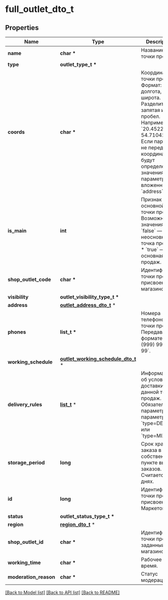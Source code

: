 # full_outlet_dto_t

## Properties
Name | Type | Description | Notes
------------ | ------------- | ------------- | -------------
**name** | **char \*** | Название точки продаж.  | 
**type** | **outlet_type_t \*** |  | 
**coords** | **char \*** | Координаты точки продаж.  Формат: долгота, широта. Разделители: запятая и / или пробел. Например, &#x60;20.4522144, 54.7104264&#x60;.  Если параметр не передан, координаты будут определены по значениям параметров, вложенных в &#x60;address&#x60;.  | [optional] 
**is_main** | **int** | Признак основной точки продаж.  Возможные значения:  * &#x60;false&#x60; — неосновная точка продаж. * &#x60;true&#x60; — основная точка продаж.  | [optional] 
**shop_outlet_code** | **char \*** | Идентификатор точки продаж, присвоенный магазином. | [optional] 
**visibility** | **outlet_visibility_type_t \*** |  | [optional] 
**address** | [**outlet_address_dto_t**](outlet_address_dto.md) \* |  | 
**phones** | **list_t \*** | Номера телефонов точки продаж. Передавайте в формате: &#x60;+7 (999) 999-99-99&#x60;.  | 
**working_schedule** | [**outlet_working_schedule_dto_t**](outlet_working_schedule_dto.md) \* |  | 
**delivery_rules** | [**list_t**](outlet_delivery_rule_dto.md) \* | Информация об условиях доставки для данной точки продаж.  Обязательный параметр, если параметр &#x60;type&#x3D;DEPOT&#x60; или &#x60;type&#x3D;MIXED&#x60;.  | [optional] 
**storage_period** | **long** | Срок хранения заказа в собственном пункте выдачи заказов. Считается в днях. | [optional] 
**id** | **long** | Идентификатор точки продаж, присвоенный Маркетом. | [optional] 
**status** | **outlet_status_type_t \*** |  | [optional] 
**region** | [**region_dto_t**](region_dto.md) \* |  | [optional] 
**shop_outlet_id** | **char \*** | Идентификатор точки продаж, заданный магазином. | [optional] 
**working_time** | **char \*** | Рабочее время. | [optional] 
**moderation_reason** | **char \*** | Статус модерации. | [optional] 

[[Back to Model list]](../README.md#documentation-for-models) [[Back to API list]](../README.md#documentation-for-api-endpoints) [[Back to README]](../README.md)


